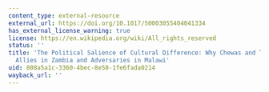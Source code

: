```yaml
---
content_type: external-resource
external_url: https://doi.org/10.1017/S0003055404041334
has_external_license_warning: true
license: https://en.wikipedia.org/wiki/All_rights_reserved
status: ''
title: 'The Political Salience of Cultural Difference: Why Chewas and Tumbukas Are
  Allies in Zambia and Adversaries in Malawi'
uid: 808a5a1c-3360-4bec-8e50-1fe6fada0214
wayback_url: ''
---
```

